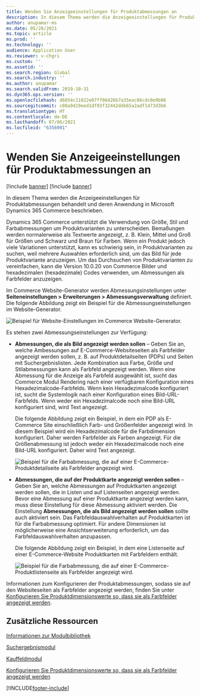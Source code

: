 ```yaml
---
title: Wenden Sie Anzeigeeinstellungen für Produktabmessungen an
description: In diesem Thema werden die Anzeigeeinstellungen für Produktabmessungen behandelt und deren Anwendung in Microsoft Dynamics 365 Commerce beschrieben.
author: anupamar-ms
ms.date: 05/28/2021
ms.topic: article
ms.prod: ''
ms.technology: ''
audience: Application User
ms.reviewer: v-chgri
ms.custom: ''
ms.assetid: ''
ms.search.region: Global
ms.search.industry: ''
ms.author: anupamar
ms.search.validFrom: 2019-10-31
ms.dyn365.ops.version: ''
ms.openlocfilehash: d6854c11822e07ff06426b7a35eac86cdc0e9b06
ms.sourcegitcommit: c08a9d19eed1df03f32442ddb65a2adf1473d3b6
ms.translationtype: HT
ms.contentlocale: de-DE
ms.lasthandoff: 07/06/2021
ms.locfileid: "6356901"
---
```

# <a name="apply-display-settings-for-product-dimensions"></a>Wenden Sie Anzeigeeinstellungen für Produktabmessungen an

[!include [banner](includes/banner.md)]
[!include [banner](includes/preview-banner.md)]

In diesem Thema werden die Anzeigeeinstellungen für Produktabmessungen behandelt und deren Anwendung in Microsoft Dynamics 365 Commerce beschrieben.

Dynamics 365 Commerce unterstützt die Verwendung von Größe, Stil und Farbabmessungen um Produktvarianten zu unterscheiden. Bemaßungen werden normalerweise als Textwerte angezeigt, z. B. Klein, Mittel und Groß für Größen und Schwarz und Braun für Farben. Wenn ein Produkt jedoch viele Variationen unterstützt, kann es schwierig sein, in Produktvarianten zu suchen, weil mehrere Auswahlen erforderlich sind, um das Bild für jede Produktvariante anzuzeigen. Um das Durchsuchen von Produktvarianten zu vereinfachen, kann die Version 10.0.20 von Commerce Bilder und hexadezimalen (hexadezimale) Codes verwenden, um Abmessungen als Farbfelder anzuzeigen.

Im Commerce Website-Generator werden Abmessungsinstellungen unter **Seiteneinstellungen \> Erweiterungen \> Abmessungsverwaltung** definiert. Die folgende Abbildung zeigt ein Beispiel für die Abmessungseinstellungen im Website-Generator.

![Beispiel für Website-Einstellungen im Commerce Website-Generator.](./dev-itpro/media/swatch_site_settings.PNG)

Es stehen zwei Abmessungseinstellungen zur Verfügung:

- **Abmessungen, die als Bild angezeigt werden sollen** – Geben Sie an, welche Ambessungen auf E-Commerce-Websiteseiten als Farbfelder angezeigt werden sollen, z. B. auf Produktdetailseiten (PDPs) und Seiten mit Suchergebnislisten. Jede Kombination aus Farbe, Größe und Stilabmessungen kann als Farbfeld angezeigt werden. Wenn eine Abmessung für die Anzeige als Farbfeld ausgewählt ist, sucht das Commerce Modul Rendering nach einer verfügbaren Konfiguration eines Hexadezimalcode-Farbfelds. Wenn kein Hexadezimalcode konfiguriert ist, sucht die Systemlogik nach einer Konfiguration eines Bild-URL-Farbfelds. Wenn weder ein Hexadezimalcode noch eine Bild-URL konfiguriert sind, wird Text angezeigt.

    Die folgende Abbildung zeigt ein Beispiel, in dem ein PDP als E-Commerce Site einschließlich Farb- und Größenfelder angezeigt wird. In diesem Beispiel wird ein Hexadezimalcode für die Farbdimension konfiguriert. Daher werden Farbfelder als Farben angezeigt. Für die Größenabmessung ist jedoch weder ein Hexadezimalcode noch eine Bild-URL konfiguriert. Daher wird Text angezeigt.

    ![Beispiel für die Farbabmessung, die auf einer E-Commerce-Produktdetailseite als Farbfelder angezeigt wird.](./dev-itpro/media/swatch_pdp.png)

- **Abmessungen, die auf der Produktkarte angezeigt werden sollen** – Geben Sie an, welche Abmessungen auf Produktkarten angezeigt werden sollen, die in Listen und auf Listenseiten angezeigt werden. Bevor eine Abmessung auf einer Produktkarte angezeigt werden kann, muss diese Einstellung für diese Abmessung aktiviert werden. Die Einstellung **Abmessungen, die als Bild angezeigt werden sollen** sollte auch aktiviert sein. Das Farbfeldauswahlverhalten auf Produktkarten ist für die Farbabmessung optimiert. Für andere Dimensionen ist möglicherweise eine Ansichtserweiterung erforderlich, um das Farbfeldauswahlverhalten anzupassen.

    Die folgende Abbildung zeigt ein Beispiel, in dem eine Listenseite auf einer E-Commerce-Website Produktkarten mit Farbfeldern enthält.

    ![Beispiel für die Farbabmessung, die auf einer E-Commerce-Produktlistenseite als Farbfelder angezeigt wird.](./dev-itpro/media/swatch_searchresults.PNG)

Informationen zum Konfigurieren der Produktabmessungen, sodass sie auf den Websiteseiten als Farbfelder angezeigt werden, finden Sie unter [Konfigurieren Sie Produktdimensionswerte so, dass sie als Farbfelder angezeigt werden](./dev-itpro/dimensions-swatch.md).

## <a name="additional-resources"></a>Zusätzliche Ressourcen

[Informationen zur Modulbibliothek](starter-kit-overview.md)

[Suchergebnismodul](search-result-module.md)

[Kauffeldmodul](add-buy-box.md)

[Konfigurieren Sie Produktdimensionswerte so, dass sie als Farbfelder angezeigt werden](./dev-itpro/dimensions-swatch.md)

[!INCLUDE[footer-include](../includes/footer-banner.md)]
